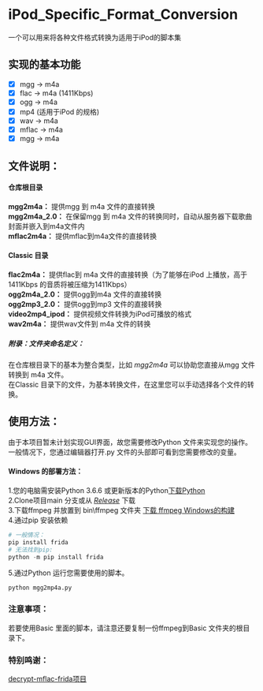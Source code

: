 # iPod_Specific_Format_Conversion
一个可以用来将各种文件格式转换为适用于iPod的脚本集    

## 实现的基本功能   
- [x] mgg -> m4a
- [x] flac -> m4a (1411Kbps)
- [x] ogg -> m4a
- [x] mp4 (适用于iPod 的规格)
- [x] wav -> m4a
- [x] mflac -> m4a
- [x] mgg -> m4a
## 文件说明：   

#### 仓库根目录
**mgg2m4a：** 提供mgg 到 m4a 文件的直接转换   
**mgg2m4a_2.0：** 在保留mgg 到 m4a 文件的转换同时，自动从服务器下载歌曲封面并嵌入到m4a文件内    
**mflac2m4a：** 提供mflac到m4a文件的直接转换    


#### Classic 目录
**flac2m4a：** 提供flac到 m4a 文件的直接转换（为了能够在iPod 上播放，高于1411Kbps 的音质将被压缩为1411Kbps）      
**ogg2m4a_2.0：** 提供ogg到m4a 文件的直接转换     
**ogg2mp3_2.0：** 提供ogg到mp3 文件的直接转换     
**video2mp4_ipod：** 提供视频文件转换为iPod可播放的格式     
**wav2m4a：** 提供wav文件到 m4a 文件的转换    

##### 附录：文件夹命名定义：  
在仓库根目录下的基本为整合类型，比如 *mgg2m4a*  可以协助您直接从mgg 文件转换到 m4a 文件。   
在Classic 目录下的文件，为基本转换文件，在这里您可以手动选择各个文件的转换。





## 使用方法：  
由于本项目暂未计划实现GUI界面，故您需要修改Python 文件来实现您的操作。   
一般情况下，您通过编辑器打开.py 文件的头部即可看到您需要修改的变量。    

#### Windows 的部署方法：
1.您的电脑需安装Python 3.6.6 或更新版本的Python[下载Python](https://python.org)   
2.Clone项目main 分支或从 [*Release*](https://github.com/Xiaoxiaoyu1321/IPod_specific_format_conversion/releases) 下载  
3.下载ffmpeg 并放置到 bin\\ffmpeg 文件夹 [下载 ffmpeg Windows的构建](https://www.gyan.dev/ffmpeg/builds/)     
4.通过pip 安装依赖    
```Python
# 一般情况：
pip install frida
# 无法找到pip:
python -m pip install frida
```
5.通过Python 运行您需要使用的脚本。
```
python mgg2mp4a.py
```

### 注意事项：
若要使用Basic 里面的脚本，请注意还要复制一份ffmpeg到Basic 文件夹的根目录下。  
### 特别鸣谢：
[decrypt-mflac-frida项目](https://github.com/yllhwa/decrypt-mflac-frida)  

